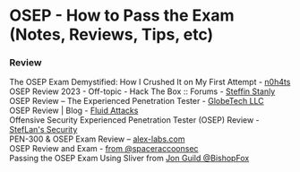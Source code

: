 # OSEP - How to Pass the Exam (Notes, Reviews, Tips, etc)

### Review 
The OSEP Exam Demystified: How I Crushed It on My First Attempt - [n0h4ts](https://n0h4ts.medium.com/the-osep-exam-demystified-how-i-crushed-it-on-my-first-attempt-456cd877240)    
OSEP Review 2023 - Off-topic - Hack The Box :: Forums - [Steffin Stanly](https://forum.hackthebox.com/t/osep-review-2023/286572)          
OSEP Review – The Experienced Penetration Tester - [GlobeTech LLC](https://globetech.biz/index.php/2021/06/05/osep-review-the-experienced-penetration-tester/)             
OSEP Review | Blog - [Fluid Attacks](https://fluidattacks.com/blog/osep-review/)            
Offensive Security Experienced Penetration Tester (OSEP) Review - [StefLan's Security](https://steflan-security.com/offensive-security-experienced-penetration-tester-osep-review/)             
PEN-300 & OSEP Exam Review – [alex-labs.com](https://alex-labs.com/pen-300-osep-exam-review/)            
OSEP Review and Exam - [from @spaceraccoonsec](https://spaceraccoon.dev/offensive-security-experienced-penetration-tester-osep-review-and-exam/)            
Passing the OSEP Exam Using Sliver from [Jon Guild @BishopFox](https://bishopfox.com/blog/passing-the-osep-exam-using-sliver)           
